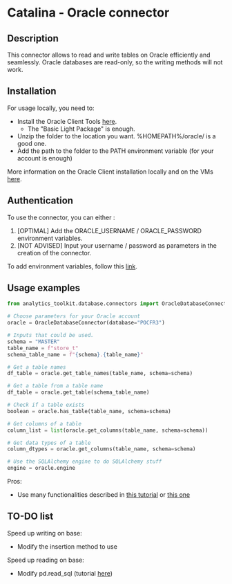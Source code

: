 # Catalina - Oracle connector

## Description

This connector allows to read and write tables on Oracle efficiently and seamlessly. Oracle
databases are read-only, so the writing methods will not work.

## Installation

For usage locally, you need to:

- Install the Oracle Client Tools
[here](https://www.oracle.com/database/technologies/instant-client/winx64-64-downloads.html).
  - The "Basic Light Package" is enough.
- Unzip the folder to the location you want. %HOMEPATH%/oracle/ is a good one.
- Add the path to the folder to the PATH environment variable (for your account is enough)

More information on the Oracle Client installation locally and on the VMs [here](https://cx-oracle.readthedocs.io/en/latest/user_guide/installation.html#oracle-instant-client-zip-files).

## Authentication

To use the connector, you can either :

1. [OPTIMAL] Add the ORACLE_USERNAME / ORACLE_PASSWORD environment variables.
2. [NOT ADVISED] Input your username / password as parameters in the creation of the connector.

To add environment variables, follow this
[link](https://promotastic.atlassian.net/wiki/spaces/DDIM/pages/2969764114/How-to+passwords+for+the+analytics-toolkit+on+VMs).

## Usage examples

````python
from analytics_toolkit.database.connectors import OracleDatabaseConnector

# Choose parameters for your Oracle account
oracle = OracleDatabaseConnector(database="POCFR3")

# Inputs that could be used.
schema = "MASTER"
table_name = f"store_t"
schema_table_name = f"{schema}.{table_name}"

# Get a table names
df_table = oracle.get_table_names(table_name, schema=schema)

# Get a table from a table name
df_table = oracle.get_table(schema_table_name)

# Check if a table exists
boolean = oracle.has_table(table_name, schema=schema)

# Get columns of a table
column_list = list(oracle.get_columns(table_name, schema=schema))

# Get data types of a table
column_dtypes = oracle.get_columns(table_name, schema=schema)

# Use the SQLAlchemy engine to do SQLAlchemy stuff
engine = oracle.engine
````

Pros:

- Use many functionalities described in [this tutorial](https://docs.sqlalchemy.org/en/14/orm/tutorial.html) or
  [this one](https://towardsdatascience.com/sqlalchemy-python-tutorial-79a577141a91)

## TO-DO list

Speed up writing on base:

- Modify the insertion method to use

Speed up reading on base:

- Modify pd.read_sql (tutorial [here](https://towardsdatascience.com/optimizing-pandas-read-sql-for-postgres-f31cd7f707ab))
